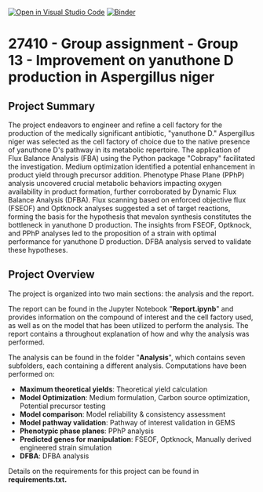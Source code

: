[![Open in Visual Studio Code](https://classroom.github.com/assets/open-in-vscode-718a45dd9cf7e7f842a935f5ebbe5719a5e09af4491e668f4dbf3b35d5cca122.svg)](https://classroom.github.com/online_ide?assignment_repo_id=12184677&assignment_repo_type=AssignmentRepo)
[![Binder](https://mybinder.org/badge_logo.svg)](https://mybinder.org/v2/gh/27410/[PUT-YOUR-REPOSITORY-HERE]/main)

# 27410 - Group assignment - Group 13 - Improvement on yanuthone D production in Aspergillus niger

## Project Summary 
The project endeavors to engineer and refine a cell factory for the production of the medically significant antibiotic, "yanuthone D." Aspergillus niger was selected as the cell factory of choice due to the native presence of yanuthone D's pathway in its metabolic repertoire. The application of Flux Balance Analysis (FBA) using the Python package "Cobrapy" facilitated the investigation. Medium optimization identified a potential enhancement in product yield through precursor addition. Phenotype Phase Plane (PPhP) analysis uncovered crucial metabolic behaviors impacting oxygen availability in product formation, further corroborated by Dynamic Flux Balance Analysis (DFBA). Flux scanning based on enforced objective flux (FSEOF) and Optknock analyses suggested a set of target reactions, forming the basis for the hypothesis that mevalon synthesis constitutes the bottleneck in yanuthone D production. The insights from FSEOF, Optknock, and PPhP analyses led to the proposition of a strain with optimal performance for yanuthone D production. DFBA analysis served to validate these hypotheses.

## Project Overview
The project is organized into two main sections: the analysis and the report. 

The report can be found in the Jupyter Notebook "**Report.ipynb**" and provides information on the compound of interest and the  cell factory used, as well as on the model that has been utilized to perform the analysis. The report contains a throughout explanation of how and why the analysis was performed. 

The analysis can be found in the folder "**Analysis**", which contains seven subfolders, each containing a different analysis. Computations have been performed on:
- **Maximum theoretical yields**: Theoretical yield calculation 
- **Model Optimization**:  Medium formulation, Carbon source optimization, Potential precursor testing
- **Model comparison**: Model reliability & consistency assessment 
- **Model pathway validation**: Pathway of interest validation in GEMS 
- **Phenotypic phase planes**: PPhP analysis
- **Predicted genes for manipulation**: FSEOF, Optknock, Manually derived engineered strain simulation
- **DFBA**: DFBA analysis

Details on the requirements for this project can be found in **requirements.txt.** 
